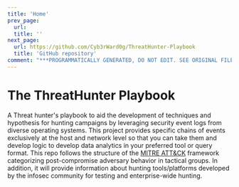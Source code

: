 ```yaml
---
title: 'Home'
prev_page:
  url: 
  title: ''
next_page:
  url: https://github.com/Cyb3rWard0g/ThreatHunter-Playbook
  title: 'GitHub repository'
comment: "***PROGRAMMATICALLY GENERATED, DO NOT EDIT. SEE ORIGINAL FILES IN /content***"
---
```

# The ThreatHunter Playbook

A Threat hunter's playbook to aid the development of techniques and hypothesis for hunting campaigns by leveraging security event logs from diverse operating systems. This project provides specific chains of events exclusively at the host and network level so that you can take them and develop logic to develop data analytics in your preferred tool or query format. This repo follows the structure of the [MITRE ATT&CK](https://attack.mitre.org/wiki/Main_Page) framework categorizing post-compromise adversary behavior in tactical groups. In addition, it will provide information about hunting tools/platforms developed by the infosec community for testing and enterprise-wide hunting.
